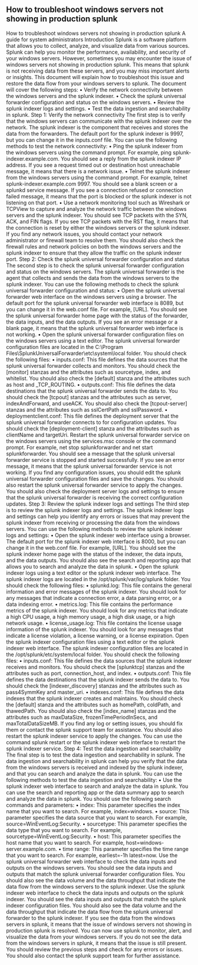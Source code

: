 ## How to troubleshoot windows servers not showing in production splunk


How to troubleshoot windows servers not showing in production splunk
A guide for system administrators
Introduction
Splunk is a software platform that allows you to collect, analyze, and visualize data from various sources. Splunk can help you monitor the performance, availability, and security of your windows servers. However, sometimes you may encounter the issue of windows servers not showing in production splunk. This means that splunk is not receiving data from these servers, and you may miss important alerts or insights.
This document will explain how to troubleshoot this issue and restore the data flow from your windows servers to splunk. The document will cover the following steps:
•	Verify the network connectivity between the windows servers and the splunk indexer.
•	Check the splunk universal forwarder configuration and status on the windows servers.
•	Review the splunk indexer logs and settings.
•	Test the data ingestion and searchability in splunk.
Step 1: Verify the network connectivity
The first step is to verify that the windows servers can communicate with the splunk indexer over the network. The splunk indexer is the component that receives and stores the data from the forwarders. The default port for the splunk indexer is 9997, but you can change it in the inputs.conf file. You can use the following methods to test the network connectivity:
•	Ping the splunk indexer from the windows servers using the command prompt. For example, ping splunk-indexer.example.com. You should see a reply from the splunk indexer IP address. If you see a request timed out or destination host unreachable message, it means that there is a network issue.
•	Telnet the splunk indexer from the windows servers using the command prompt. For example, telnet splunk-indexer.example.com 9997. You should see a blank screen or a splunkd service message. If you see a connection refused or connection failed message, it means that the port is blocked or the splunk indexer is not listening on that port.
•	Use a network monitoring tool such as Wireshark or TCPView to capture and analyze the network traffic between the windows servers and the splunk indexer. You should see TCP packets with the SYN, ACK, and FIN flags. If you see TCP packets with the RST flag, it means that the connection is reset by either the windows servers or the splunk indexer.
If you find any network issues, you should contact your network administrator or firewall team to resolve them. You should also check the firewall rules and network policies on both the windows servers and the splunk indexer to ensure that they allow the traffic on the splunk indexer port.
Step 2: Check the splunk universal forwarder configuration and status
The second step is to check the splunk universal forwarder configuration and status on the windows servers. The splunk universal forwarder is the agent that collects and sends the data from the windows servers to the splunk indexer. You can use the following methods to check the splunk universal forwarder configuration and status:
•	Open the splunk universal forwarder web interface on the windows servers using a browser. The default port for the splunk universal forwarder web interface is 8089, but you can change it in the web.conf file. For example, [URL]. You should see the splunk universal forwarder home page with the status of the forwarder, the data inputs, and the data outputs. If you see an error message or a blank page, it means that the splunk universal forwarder web interface is not working.
•	Open the splunk universal forwarder configuration files on the windows servers using a text editor. The splunk universal forwarder configuration files are located in the C:\Program Files\SplunkUniversalForwarder\etc\system\local folder. You should check the following files:
•	inputs.conf: This file defines the data sources that the splunk universal forwarder collects and monitors. You should check the [monitor] stanzas and the attributes such as sourcetype, index, and whitelist. You should also check the [default] stanza and the attributes such as host and _TCP_ROUTING.
•	outputs.conf: This file defines the data destinations that the splunk universal forwarder sends the data to. You should check the [tcpout] stanzas and the attributes such as server, indexAndForward, and useACK. You should also check the [tcpout-server] stanzas and the attributes such as sslCertPath and sslPassword.
•	deploymentclient.conf: This file defines the deployment server that the splunk universal forwarder connects to for configuration updates. You should check the [deployment-client] stanza and the attributes such as clientName and targetUri.
Restart the splunk universal forwarder service on the windows servers using the services.msc console or the command prompt. For example, net stop splunkforwarder and net start splunkforwarder. You should see a message that the splunk universal forwarder service is stopped and started successfully. If you see an error message, it means that the splunk universal forwarder service is not working.
If you find any configuration issues, you should edit the splunk universal forwarder configuration files and save the changes. You should also restart the splunk universal forwarder service to apply the changes. You should also check the deployment server logs and settings to ensure that the splunk universal forwarder is receiving the correct configuration updates.
Step 3: Review the splunk indexer logs and settings
The third step is to review the splunk indexer logs and settings. The splunk indexer logs and settings can help you identify any errors or issues that may prevent the splunk indexer from receiving or processing the data from the windows servers. You can use the following methods to review the splunk indexer logs and settings:
•	Open the splunk indexer web interface using a browser. The default port for the splunk indexer web interface is 8000, but you can change it in the web.conf file. For example, [URL]. You should see the splunk indexer home page with the status of the indexer, the data inputs, and the data outputs. You should also see the search and reporting app that allows you to search and analyze the data in splunk.
•	Open the splunk indexer logs using a text editor or the splunk indexer web interface. The splunk indexer logs are located in the /opt/splunk/var/log/splunk folder. You should check the following files:
•	splunkd.log: This file contains the general information and error messages of the splunk indexer. You should look for any messages that indicate a connection error, a data parsing error, or a data indexing error.
•	metrics.log: This file contains the performance metrics of the splunk indexer. You should look for any metrics that indicate a high CPU usage, a high memory usage, a high disk usage, or a high network usage.
•	license_usage.log: This file contains the license usage information of the splunk indexer. You should look for any messages that indicate a license violation, a license warning, or a license expiration.
Open the splunk indexer configuration files using a text editor or the splunk indexer web interface. The splunk indexer configuration files are located in the /opt/splunk/etc/system/local folder. You should check the following files:
•	inputs.conf: This file defines the data sources that the splunk indexer receives and monitors. You should check the [splunktcp] stanzas and the attributes such as port, connection_host, and index.
•	outputs.conf: This file defines the data destinations that the splunk indexer sends the data to. You should check the [indexer_discovery] stanzas and the attributes such as pass4SymmKey and master_uri.
•	indexes.conf: This file defines the data indexes that the splunk indexer creates and maintains. You should check the [default] stanza and the attributes such as homePath, coldPath, and thawedPath. You should also check the [index_name] stanzas and the attributes such as maxDataSize, frozenTimePeriodInSecs, and maxTotalDataSizeMB.
If you find any log or setting issues, you should fix them or contact the splunk support team for assistance. You should also restart the splunk indexer service to apply the changes. You can use the command splunk restart or the splunk indexer web interface to restart the splunk indexer service.
Step 4: Test the data ingestion and searchability
The final step is to test the data ingestion and searchability in splunk. The data ingestion and searchability in splunk can help you verify that the data from the windows servers is received and indexed by the splunk indexer, and that you can search and analyze the data in splunk. You can use the following methods to test the data ingestion and searchability:
•	Use the splunk indexer web interface to search and analyze the data in splunk. You can use the search and reporting app or the data summary app to search and analyze the data in splunk. You should use the following search commands and parameters:
•	index: This parameter specifies the index name that you want to search. For example, index=windows.
•	source: This parameter specifies the data source that you want to search. For example, source=WinEventLog:Security.
•	sourcetype: This parameter specifies the data type that you want to search. For example, sourcetype=WinEventLog:Security.
•	host: This parameter specifies the host name that you want to search. For example, host=windows-server.example.com.
•	time range: This parameter specifies the time range that you want to search. For example, earliest=-1h latest=now.
Use the splunk universal forwarder web interface to check the data inputs and outputs on the windows servers. You should see the data inputs and outputs that match the splunk universal forwarder configuration files. You should also see the data volume and the data throughput that indicate the data flow from the windows servers to the splunk indexer.
Use the splunk indexer web interface to check the data inputs and outputs on the splunk indexer. You should see the data inputs and outputs that match the splunk indexer configuration files. You should also see the data volume and the data throughput that indicate the data flow from the splunk universal forwarder to the splunk indexer.
If you see the data from the windows servers in splunk, it means that the issue of windows servers not showing in production splunk is resolved. You can now use splunk to monitor, alert, and visualize the data from your windows servers. If you do not see the data from the windows servers in splunk, it means that the issue is still present. You should review the previous steps and check for any errors or issues. You should also contact the splunk support team for further assistance.

